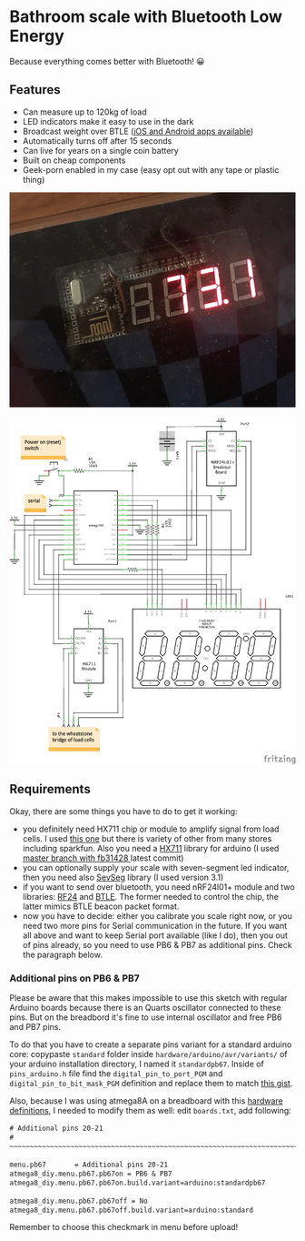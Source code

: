 # Bathroom scale with Bluetooth Low Energy 

Because everything comes better with Bluetooth! 😀 

## Features ##

* Can measure up to 120kg of load
* LED indicators make it easy to use in the dark
* Broadcast weight over BTLE ([iOS and Android apps available](https://github.com/ReDetection/weight-receiver-app))
* Automatically turns off after 15 seconds
* Can live for years on a single coin battery
* Built on cheap components
* Geek-porn enabled in my case (easy opt out with any tape or plastic thing)

![Result](schematics/result.jpg)

![Schematics](schematics/schematics.png)

## Requirements ##

Okay, there are some things you have to do to get it working:

* you definitely need HX711 chip or module to amplify signal from load cells. I used [this one](https://www.itead.cc/hx711-dual-channel-weighing-sensor-module.html) but there is variety of other from many stores including sparkfun. Also you need a [HX711](https://github.com/bogde/HX711) library for arduino (I used [master branch with fb31428 ](https://github.com/bogde/HX711/tree/fb3142867fbbb28fe771249ebaadeb4abf1702a1) latest commit)
* you can optionally supply your scale with seven-segment led indicator, then you need also [SevSeg](https://github.com/DeanIsMe/SevSeg) library (I used version 3.1)
* if you want to send over bluetooth, you need nRF24l01+ module and two libraries: [RF24](https://github.com/TMRh20/RF24) and [BTLE](https://github.com/floe/BTLE). The former needed to control the chip, the latter mimics BTLE beacon packet format.
* now you have to decide: either you calibrate you scale right now, or you need two more pins for Serial communication in the future. If you want all above and want to keep Serial port available (like I do), then you out of pins already, so you need to use PB6 & PB7 as additional pins. Check the paragraph below. 

### Additional pins on PB6 & PB7 ###

Please be aware that this makes impossible to use this sketch with regular Arduino boards because there is an Quarts oscillator connected to these pins. But on the breadbord it's fine to use internal oscillator and free PB6 and PB7 pins. 

To do that you have to create a separate pins variant for a standard arduino core: copypaste `standard` folder inside `hardware/arduino/avr/variants/` of your arduino installation directory, I named it `standardpb67`. Inside of `pins_arduino.h` file find the `digital_pin_to_port_PGM` and `digital_pin_to_bit_mask_PGM` definition and replace them to match [this gist](https://gist.github.com/kabturek/1082244). 

Also, because I was using atmega8A on a breadboard with this [hardware definitions](https://github.com/sleemanj/optiboot/blob/master/dists/README.md), I needed to modify them as well: edit `boards.txt`, add following:
```
# Additional pins 20-21
# ~~~~~~~~~~~~~~~~~~~~~~~~~~~~~~~~~~~~~~~~~~~~~~~~~~~~~~~~~~~~~~~~~~~~~~~~~~~~~~

menu.pb67       = Additional pins 20-21
atmega8_diy.menu.pb67.pb67on = PB6 & PB7
atmega8_diy.menu.pb67.pb67on.build.variant=arduino:standardpb67

atmega8_diy.menu.pb67.pb67off = No
atmega8_diy.menu.pb67.pb67off.build.variant=arduino:standard
```
Remember to choose this checkmark in menu before upload!
